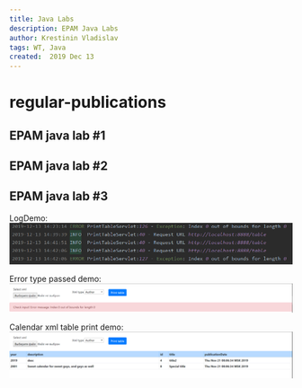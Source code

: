 ```yaml
---
title: Java Labs
description: EPAM Java Labs
author: Krestinin Vladislav
tags: WT, Java
created:  2019 Dec 13
---
```


regular-publications
====================

## EPAM java lab #1

## EPAM java lab #2


## EPAM java lab #3

LogDemo: 
![LogDemo.png](img/logDemo.png?raw=true)

Error type passed demo:
![ErrorDemo.png](img/errorDemo.png?raw=true)

Calendar xml table print demo:
![CalendarPrintDemo.png](img/calendarPrintDemo.png?raw=true)
